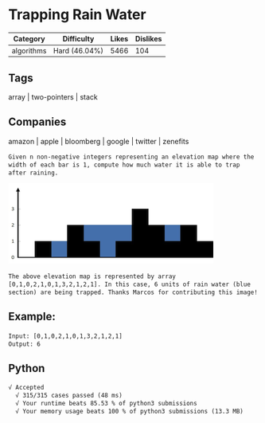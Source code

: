 # Trapping Rain Water
|Category|Difficulty|Likes|Dislikes|
|-|-|-|-|
|algorithms|Hard (46.04%)|5466|104|

## Tags
array | two-pointers | stack

## Companies
amazon | apple | bloomberg | google | twitter | zenefits
```
Given n non-negative integers representing an elevation map where the width of each bar is 1, compute how much water it is able to trap after raining.
```
![avatar](rainwatertrap.png)
```
The above elevation map is represented by array [0,1,0,2,1,0,1,3,2,1,2,1]. In this case, 6 units of rain water (blue section) are being trapped. Thanks Marcos for contributing this image!
```

## Example:
```
Input: [0,1,0,2,1,0,1,3,2,1,2,1]
Output: 6
```

## Python
```
√ Accepted
  √ 315/315 cases passed (48 ms)
  √ Your runtime beats 85.53 % of python3 submissions
  √ Your memory usage beats 100 % of python3 submissions (13.3 MB)
```
